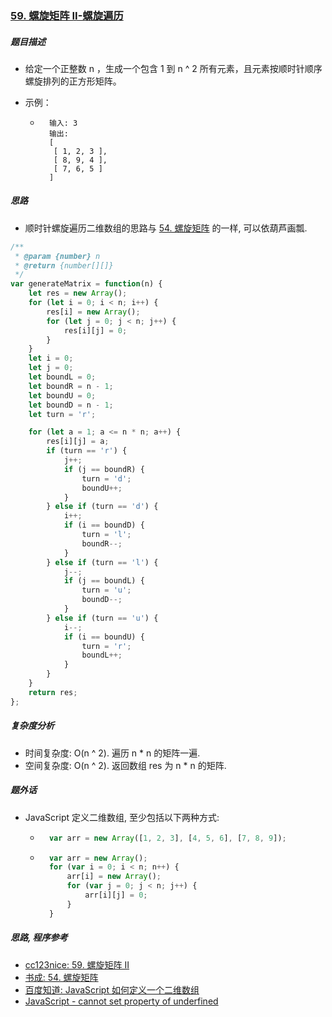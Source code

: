 ### [59. 螺旋矩阵 II-螺旋遍历](https://leetcode-cn.com/problems/spiral-matrix-ii/)

##### 题目描述

* 给定一个正整数 n ，生成一个包含 1 到 n ^ 2 所有元素，且元素按顺时针顺序螺旋排列的正方形矩阵。

* 示例：

    * ```example
        输入: 3
        输出:
        [
         [ 1, 2, 3 ],
         [ 8, 9, 4 ],
         [ 7, 6, 5 ]
        ]
        ```



##### 思路

* 顺时针螺旋遍历二维数组的思路与 [54. 螺旋矩阵](https://leetcode-cn.com/problems/spiral-matrix/solution/54-luo-xuan-ju-zhen-luo-xuan-bian-li-by-shu-cheng/) 的一样, 可以依葫芦画瓢.



```javascript
/**
 * @param {number} n
 * @return {number[][]}
 */
var generateMatrix = function(n) {
    let res = new Array();
    for (let i = 0; i < n; i++) {   
        res[i] = new Array();
        for (let j = 0; j < n; j++) {
            res[i][j] = 0;
        }
    }
    let i = 0;
    let j = 0;
    let boundL = 0;
    let boundR = n - 1;
    let boundU = 0;
    let boundD = n - 1;
    let turn = 'r';

    for (let a = 1; a <= n * n; a++) {
        res[i][j] = a;
        if (turn == 'r') {
            j++;
            if (j == boundR) {
                turn = 'd';
                boundU++;
            }
        } else if (turn == 'd') {
            i++;
            if (i == boundD) {
                turn = 'l';
                boundR--;
            }
        } else if (turn == 'l') {
            j--;
            if (j == boundL) {
                turn = 'u';
                boundD--;
            }
        } else if (turn == 'u') {
            i--;
            if (i == boundU) {
                turn = 'r';
                boundL++;
            }
        }
    }
    return res;
};
```



##### 复杂度分析

* 时间复杂度: O(n ^ 2). 遍历 n * n 的矩阵一遍.
* 空间复杂度: O(n ^ 2). 返回数组 res 为 n * n 的矩阵.



##### 题外话

* JavaScript 定义二维数组, 至少包括以下两种方式:

    * ```javascript
        var arr = new Array([1, 2, 3], [4, 5, 6], [7, 8, 9]);
        ```

    * ```javascript
        var arr = new Array();
        for (var i = 0; i < n; n++) {
            arr[i] = new Array();
            for (var j = 0; j < n; j++) {
                arr[i][j] = 0;
            }
        }
        ```
        



##### 思路, 程序参考

* [cc123nice: 59. 螺旋矩阵 II](https://leetcode-cn.com/problems/spiral-matrix-ii/solution/luo-xuan-ju-zhen-ii-93100-by-caifeng123/)
* [书成: 54. 螺旋矩阵](https://leetcode-cn.com/problems/spiral-matrix/solution/54-luo-xuan-ju-zhen-luo-xuan-bian-li-by-shu-cheng/)
* [百度知道: JavaScript 如何定义一个二维数组](https://zhidao.baidu.com/question/7989716.html)
* [JavaScript - cannot set property of underfined](https://stackoverflow.com/questions/7479520/javascript-cannot-set-property-of-undefined)
